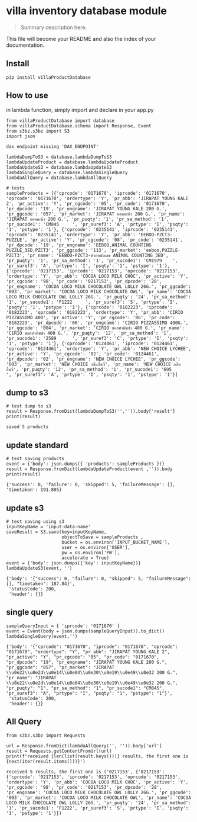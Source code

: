 # villa inventory database module
> Summary description here.


This file will become your README and also the index of your documentation.

## Install

`pip install villaProductDatabase`

## How to use

in lambda function, simply import and declare in your app.py

```
from villaProductDatabase import database
from villaProductDatabase.schema import Response, Event
from s3bz.s3bz import S3
import json
```

    dax endpoint missing 'DAX_ENDPOINT'


```
lambdaDumpToS3 = database.lambdaDumpToS3
lambdaUpdateProduct = database.lambdaUpdateProduct
lambdaUpdateS3 = database.lambdaUpdateS3
lambdaSingleQuery = database.lambdaSingleQuery
lambdaAllQuery = database.lambdaAllQuery
```

```
# tests
sampleProducts = [{'cprcode': '0171670', 'iprcode': '0171670', 'oprcode': '0171670', 'ordertype': 'Y', 'pr_abb': 'JIRAPAT YOUNG KALE 2', 'pr_active': 'Y', 'pr_cgcode': '05', 'pr_code': '0171670', 'pr_dpcode': '19', 'pr_engname': 'JIRAPAT YOUNG KALE 200 G.', 'pr_ggcode': '057', 'pr_market': 'JIRAPAT ยอดคะน้า 200 G.', 'pr_name': 'JIRAPAT ยอดคะน้า 200 G.', 'pr_puqty': '1', 'pr_sa_method': '1', 'pr_sucode1': 'CM845     ', 'pr_suref3': 'A', 'prtype': 'I', 'psqty': '1', 'pstype': '1'}, {'cprcode': '0235141', 'iprcode': '0235141', 'oprcode': '0235141', 'ordertype': 'Y', 'pr_abb': 'EEBOO-PZCT3-PUZZLE', 'pr_active': 'Y', 'pr_cgcode': '08', 'pr_code': '0235141', 'pr_dpcode': '19', 'pr_engname': 'EEBOO,ANIMAL COUNTING PUZZLE_3ED,PZCT3', 'pr_ggcode': '113', 'pr_market': 'eeboo,PUZZLE-PZCT3', 'pr_name': 'EEBOO-PZCT3-ตัวต่อนับเลข ANIMAL COUNTING_3ED', 'pr_puqty': '1', 'pr_sa_method': '1', 'pr_sucode1': 'CM1979    ', 'pr_suref3': 'A', 'prtype': 'I', 'psqty': '1', 'pstype': '1'}, {'cprcode': '0217153', 'iprcode': '0217153', 'oprcode': '0217153', 'ordertype': 'Y', 'pr_abb': 'COCOA LOCO MILK CHOC', 'pr_active': 'Y', 'pr_cgcode': '98', 'pr_code': '0217153', 'pr_dpcode': '28', 'pr_engname': 'COCOA LOCO MILK CHOCOLATE OWL LOLLY 26G.', 'pr_ggcode': '003', 'pr_market': 'COCOA LOCO MILK CHOCOLATE OWL', 'pr_name': 'COCOA LOCO MILK CHOCOLATE OWL LOLLY 26G.', 'pr_puqty': '24', 'pr_sa_method': '1', 'pr_sucode1': 'F1222     ', 'pr_suref3': 'S', 'prtype': 'I', 'psqty': '1', 'pstype': '1'}, {'cprcode': '0182223', 'iprcode': '0182223', 'oprcode': '0182223', 'ordertype': 'Y', 'pr_abb': 'CIRIO PIZZASSIMO 400', 'pr_active': 'Y', 'pr_cgcode': '06', 'pr_code': '0182223', 'pr_dpcode': '06', 'pr_engname': 'CIRIO PIZZASSIMO 400G.', 'pr_ggcode': '004', 'pr_market': 'CIRIO ซอสทำพิซซ่า 400 G.', 'pr_name': 'CIRIO ซอสทำพิซซ่า 400 G.', 'pr_puqty': '12', 'pr_sa_method': '1', 'pr_sucode1': '2589      ', 'pr_suref3': 'C', 'prtype': 'I', 'psqty': '1', 'pstype': '1'}, {'cprcode': '0124461', 'iprcode': '0124461', 'oprcode': '0124461', 'ordertype': 'Y', 'pr_abb': 'NEW CHOICE LYCHEE', 'pr_active': 'Y', 'pr_cgcode': '02', 'pr_code': '0124461', 'pr_dpcode': '02', 'pr_engname': 'NEW CHOICE LYCHEE', 'pr_ggcode': '003', 'pr_market': 'NEW CHOICE กลิ่นลิ้นจี่', 'pr_name': 'NEW CHOICE กลิ่นลิ้นจี่', 'pr_puqty': '12', 'pr_sa_method': '1', 'pr_sucode1': '695       ', 'pr_suref3': 'A', 'prtype': 'I', 'psqty': '1', 'pstype': '1'}]
```

## dump to s3

```
# test dump to s3
result = Response.fromDict(lambdaDumpToS3('','')).body['result']
print(result)
```

    saved 5 products


## update standard

```
# test saving products
event = {'body': json.dumps({ 'products': sampleProducts })}
result = Response.fromDict(lambdaUpdateProduct(event ,'')).body
print(result)
```

    {'success': 0, 'failure': 0, 'skipped': 5, 'failureMessage': [], 'timetaken': 191.805}


## update s3

```
# test saving using s3
inputKeyName = 'input-data-name'
saveResult = S3.save(key=inputKeyName, 
                     objectToSave = sampleProducts , 
                     bucket = os.environ['INPUT_BUCKET_NAME'],
                     user = os.environ['USER'],
                     pw = os.environ['PW'],
                     accelerate = True)
event = {'body': json.dumps({'key': inputKeyName})}
lambdaUpdateS3(event, '')
```




    {'body': '{"success": 0, "failure": 0, "skipped": 5, "failureMessage": [], "timetaken": 187.84}',
     'statusCode': 200,
     'header': {}}



## single query

```
sampleQueryInput = { 'iprcode': '0171670' } 
event = Event(body = json.dumps(sampleQueryInput)).to_dict()
lambdaSingleQuery(event,'')
```




    {'body': '{"cprcode": "0171670", "iprcode": "0171670", "oprcode": "0171670", "ordertype": "Y", "pr_abb": "JIRAPAT YOUNG KALE 2", "pr_active": "Y", "pr_cgcode": "05", "pr_code": "0171670", "pr_dpcode": "19", "pr_engname": "JIRAPAT YOUNG KALE 200 G.", "pr_ggcode": "057", "pr_market": "JIRAPAT \\u0e22\\u0e2d\\u0e14\\u0e04\\u0e30\\u0e19\\u0e49\\u0e32 200 G.", "pr_name": "JIRAPAT \\u0e22\\u0e2d\\u0e14\\u0e04\\u0e30\\u0e19\\u0e49\\u0e32 200 G.", "pr_puqty": "1", "pr_sa_method": "1", "pr_sucode1": "CM845", "pr_suref3": "A", "prtype": "I", "psqty": "1", "pstype": "1"}',
     'statusCode': 200,
     'header': {}}



## All Query

```
from s3bz.s3bz import Requests

url = Response.fromDict(lambdaAllQuery('', '')).body['url']
result = Requests.getContentFromUrl(url)
print(f'received {len(list(result.keys()))} results, the first one is {next(iter(result.items()))}')
```

    received 5 results, the first one is ('0217153', {'0217153': {'cprcode': '0217153', 'iprcode': '0217153', 'oprcode': '0217153', 'ordertype': 'Y', 'pr_abb': 'COCOA LOCO MILK CHOC', 'pr_active': 'Y', 'pr_cgcode': '98', 'pr_code': '0217153', 'pr_dpcode': '28', 'pr_engname': 'COCOA LOCO MILK CHOCOLATE OWL LOLLY 26G.', 'pr_ggcode': '003', 'pr_market': 'COCOA LOCO MILK CHOCOLATE OWL', 'pr_name': 'COCOA LOCO MILK CHOCOLATE OWL LOLLY 26G.', 'pr_puqty': '24', 'pr_sa_method': '1', 'pr_sucode1': 'F1222', 'pr_suref3': 'S', 'prtype': 'I', 'psqty': '1', 'pstype': '1'}})

